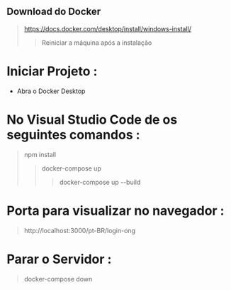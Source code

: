 ## Download do Docker 

> https://docs.docker.com/desktop/install/windows-install/
>> Reiniciar a máquina após a instalação

# Iniciar Projeto : 

- Abra o Docker Desktop

# No Visual Studio Code de os seguintes comandos :

>  npm install
>> docker-compose up
>>> docker-compose up --build

# Porta para visualizar no navegador :

> http://localhost:3000/pt-BR/login-ong

# Parar o Servidor : 
> docker-compose down